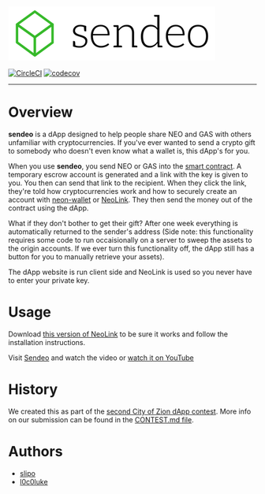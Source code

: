 ![Sendeo logo](/src/images/sendeo-logo-inline-black.png?raw=true "Sendeo")

[![CircleCI](https://circleci.com/gh/slipo/sendeo.svg?style=shield&circle-token=31624fa895986003936913d87ba9af77879fd2bf)](https://circleci.com/gh/slipo/sendeo) [![codecov](https://codecov.io/gh/slipo/sendeo/branch/master/graph/badge.svg?token=FjzTRoGTrg)](https://codecov.io/gh/slipo/sendeo)

----

# Overview

**sendeo** is a dApp designed to help people share NEO and GAS with others unfamiliar with cryptocurrencies. If you've ever wanted to send a crypto gift to somebody who doesn't even know what a wallet is, this dApp's for you.

When you use **sendeo**, you send NEO or GAS into the [smart contract](/contract/sendeo.py). A temporary escrow account is generated and a link with the key is given to you. You then can send that link to the recipient. When they click the link, they're told how cryptocurrencies work and how to securely create an account with [neon-wallet](https://github.com/CityOfZion/neon-wallet) or [NeoLink](https://github.com/CityOfZion/neolink). They then send the money out of the contract using the dApp.

What if they don't bother to get their gift? After one week everything is automatically returned to the sender's address (Side note: this functionality requires some code to run occaisionally on a server to sweep the assets to the origin accounts. If we ever turn this functionality off, the dApp still has a button for you to manually retrieve your assets).

The dApp website is run client side and NeoLink is used so you never have to enter your private key.

# Usage

Download [this version of NeoLink](https://github.com/slipo/neolink/tree/dapp) to be sure it works and follow the installation instructions.

Visit [Sendeo](http://sendeo.surge.sh/) and watch the video or [watch it on YouTube](https://www.youtube.com/watch?v=jMUIxWVXYdw)

# History

We created this as part of the [second City of Zion dApp contest](https://cityofzion.io/dapps/2). More info on our submission can be found in the [CONTEST.md file](/CONTEST.md).

# Authors

* [slipo](https://github.com/slipo)
* [l0c0luke](https://github.com/l0c0luke)
